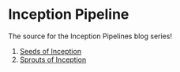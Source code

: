 # Inception Pipeline

The source for the Inception Pipelines blog series!

1. [Seeds of Inception](https://mechanicalrock.github.io//aws/continuous/deployment/2018/03/01/inception-pipelines-pt1)
1. [Sprouts of Inception](https://mechanicalrock.github.io//aws/continuous/deployment/cdn/spa/cloudfront/2018/04/01/inception-pipelines-pt2)
